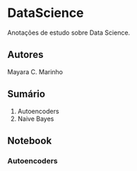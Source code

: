 # DataScience
Anotações de estudo sobre Data Science.

## Autores
Mayara C. Marinho

## Sumário
1) Autoencoders
2) Naive Bayes

## Notebook

### Autoencoders

